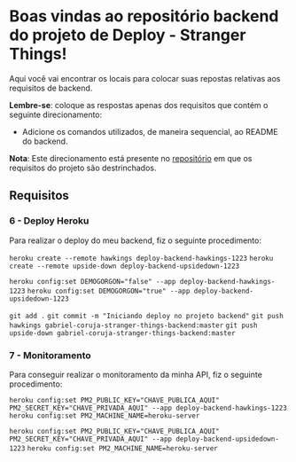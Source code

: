# Boas vindas ao repositório backend do projeto de Deploy - Stranger Things!

Aqui você vai encontrar os locais para colocar suas repostas relativas aos requisitos de backend.

**Lembre-se**: coloque as respostas apenas dos requisitos que contém o seguinte direcionamento:

  - Adicione os comandos utilizados, de maneira sequencial, ao README do backend.

**Nota**: Este direcionamento está presente no [repositório](https://github.com/tryber/sd-01-block31-stranger-things) em que os requisitos do projeto são destrinchados.

## Requisitos

### 6 - Deploy Heroku

Para realizar o deploy do meu backend, fiz o seguinte procedimento:

`heroku create --remote hawkings deploy-backend-hawkings-1223`
`heroku create --remote upside-down deploy-backend-upsidedown-1223`

`heroku config:set DEMOGORGON="false" --app deploy-backend-hawkings-1223`
`heroku config:set DEMOGORGON="true" --app deploy-backend-upsidedown-1223`

`git add .`
`git commit -m "Iniciando deploy no projeto backend"`
`git push hawkings gabriel-coruja-stranger-things-backend:master`
`git push upside-down gabriel-coruja-stranger-things-backend:master`

### 7 - Monitoramento

Para conseguir realizar o monitoramento da minha API, fiz o seguinte procedimento:

`heroku config:set PM2_PUBLIC_KEY="CHAVE_PUBLICA_AQUI" PM2_SECRET_KEY="CHAVE_PRIVADA_AQUI" --app deploy-backend-hawkings-1223`
`heroku config:set PM2_MACHINE_NAME=heroku-server`

`heroku config:set PM2_PUBLIC_KEY="CHAVE_PUBLICA_AQUI" PM2_SECRET_KEY="CHAVE_PRIVADA_AQUI" --app deploy-backend-upsidedown-1223`
`heroku config:set PM2_MACHINE_NAME=heroku-server`
